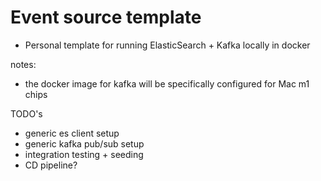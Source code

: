 # Event source template

- Personal template for running ElasticSearch + Kafka locally in docker

notes:
- the docker image for kafka will be specifically configured for Mac m1 chips

TODO's
- generic es client setup
- generic kafka pub/sub setup
- integration testing + seeding
- CD pipeline? 